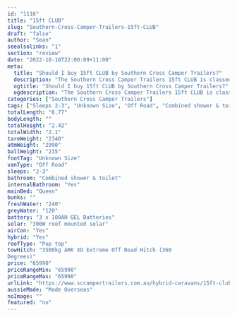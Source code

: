```yaml
---
id: "1116"
title: "15ft CLUB"
slug: "Southern-Cross-Camper-Trailers-15ft-CLUB"
draft: "false"
author: "Sean"
seealsolinks: "1"
section: "review"
date: "2022-10-10T22:00:09+11:00"
meta:
  title: "Should I buy 15ft CLUB by Southern Cross Camper Trailers?"
  description: "The Southern Cross Camper Trailers 15ft CLUB is classed as Off Road, and sleeps 2-3 people. It is Made Overseas and comes in at Unknown Size. It generally has Combined shower & toilet."
  ogtitle: "Should I buy 15ft CLUB by Southern Cross Camper Trailers?"
  ogdescription: "The Southern Cross Camper Trailers 15ft CLUB is classed as Off Road, and sleeps 2-3 people. It is Made Overseas and comes in at Unknown Size. It generally has Combined shower & toilet."
categories: ["Southern Cross Camper Trailers"]
tags: ["Sleeps 2-3", "Unknown Size", "Off Road", "Combined shower & toilet", "Pop top", "60 - 70k", "Made Overseas"]
totalLength: "6.77"
bodyLength: ""
totalHeight: "2.42"
totalWidth: "2.1"
tareWeight: "2340"
atmWeight: "2990"
ballWeight: "235"
footTag: "Unknown Size"
vanType: "Off Road"
sleeps: "2-3"
bathroom: "Combined shower & toilet"
internalBathroom: "Yes"
mainBed: "Queen"
bunks: ""
freshWater: "240"
greyWater: "120"
battery: "3 x 100AH GEL Batteries"
solar: "300W roof mounted solar"
airCon: "Yes"
hybrid: "Yes"
roofType: "Pop top"
towHitch: "3500kg ARK XO Extreme Off Road Hitch (360
Degrees)"
price: "65990"
priceRangeMin: "65990"
priceRangeMax: "65990"
urlLink: "https://www.sccampertrailers.com.au/hybrid-caravans/15ft-club-off-road-hybrid-caravan"
aussieMade: "Made Overseas"
noImage: ""
featured: "no"
---
```

